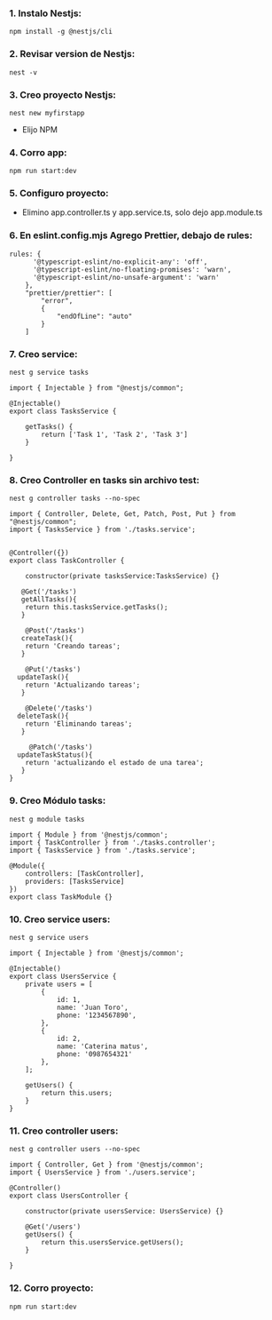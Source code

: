 ### 1. Instalo Nestjs:

```
npm install -g @nestjs/cli
```

### 2. Revisar version de Nestjs:

```
nest -v
```

### 3. Creo proyecto Nestjs:

```
nest new myfirstapp
```

* Elijo NPM

### 4. Corro app:

```
npm run start:dev
```

### 5. Configuro proyecto:

* Elimino app.controller.ts y app.service.ts, solo dejo app.module.ts

### 6. En eslint.config.mjs Agrego Prettier, debajo de rules:

```
rules: {
      '@typescript-eslint/no-explicit-any': 'off',
      '@typescript-eslint/no-floating-promises': 'warn',
      '@typescript-eslint/no-unsafe-argument': 'warn'
    },
    "prettier/prettier": [
        "error",
        {
            "endOfLine": "auto"
        }
    ]

```
### 7. Creo service:

```
nest g service tasks
```

```
import { Injectable } from "@nestjs/common";

@Injectable()
export class TasksService {

    getTasks() {
        return ['Task 1', 'Task 2', 'Task 3']
    }

}
```

### 8. Creo Controller en tasks sin archivo test:

```
nest g controller tasks --no-spec
```

```
import { Controller, Delete, Get, Patch, Post, Put } from "@nestjs/common";
import { TasksService } from './tasks.service';


@Controller({})
export class TaskController {

    constructor(private tasksService:TasksService) {}

   @Get('/tasks')
   getAllTasks(){
    return this.tasksService.getTasks();
   }

    @Post('/tasks')
   createTask(){
    return 'Creando tareas';
   }

    @Put('/tasks')
  updateTask(){
    return 'Actualizando tareas';
   }

    @Delete('/tasks')
  deleteTask(){
    return 'Eliminando tareas';
   }

     @Patch('/tasks')
  updateTaskStatus(){
    return 'actualizando el estado de una tarea';
   }
}
```

### 9. Creo Módulo tasks:

```
nest g module tasks
```

```
import { Module } from '@nestjs/common';
import { TaskController } from './tasks.controller';
import { TasksService } from './tasks.service';

@Module({
    controllers: [TaskController],
    providers: [TasksService]
})
export class TaskModule {}
```

### 10. Creo service users:

```
nest g service users
```

```
import { Injectable } from '@nestjs/common';

@Injectable()
export class UsersService {
    private users = [
        {
            id: 1,
            name: 'Juan Toro',
            phone: '1234567890',
        },
        {
            id: 2,
            name: 'Caterina matus',
            phone: '0987654321'
        },
    ];

    getUsers() {
        return this.users;
    }
}
```

### 11. Creo controller users:

```
nest g controller users --no-spec
```

```
import { Controller, Get } from '@nestjs/common';
import { UsersService } from './users.service';

@Controller()
export class UsersController {

    constructor(private usersService: UsersService) {}

    @Get('/users')
    getUsers() {
        return this.usersService.getUsers();
    }

}
```

### 12. Corro proyecto:

```
npm run start:dev
```






